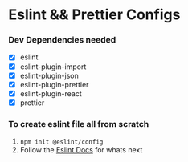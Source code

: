# Eslint && Prettier Configs

### Dev Dependencies needed

-  [x] eslint
-  [x] eslint-plugin-import
-  [x] eslint-plugin-json
-  [x] eslint-plugin-prettier
-  [x] eslint-plugin-react
-  [x] prettier

### To create eslint file all from scratch

1. `npm init @eslint/config `
2. Follow the [Eslint Docs](https://eslint.org/docs/latest/user-guide/getting-started) for whats next

